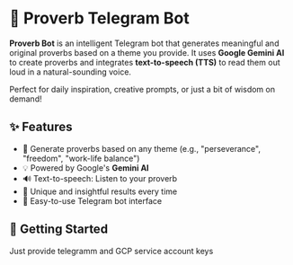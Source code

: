 # 📜 Proverb Telegram Bot

**Proverb Bot** is an intelligent Telegram bot that generates meaningful and original proverbs based on a theme you provide. It uses **Google Gemini AI** to create proverbs and integrates **text-to-speech (TTS)** to read them out loud in a natural-sounding voice.

Perfect for daily inspiration, creative prompts, or just a bit of wisdom on demand!

## ✨ Features

- 🎯 Generate proverbs based on any theme (e.g., "perseverance", "freedom", "work-life balance")
- 💡 Powered by Google's **Gemini AI**
- 🔊 Text-to-speech: Listen to your proverb
- 🧠 Unique and insightful results every time
- 📱 Easy-to-use Telegram bot interface

## 🚀 Getting Started

Just provide telegramm and GCP service account keys